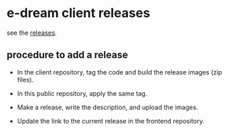 # e-dream client releases

see the [releases](https://github.com/e-dream-ai/public/releases).

## procedure to add a release

* In the client repository, tag the code and build the release images (zip files).

* In this public repository, apply the same tag.

* Make a release, write the description, and upload the images.

* Update the link to the current release in the frontend repository.
